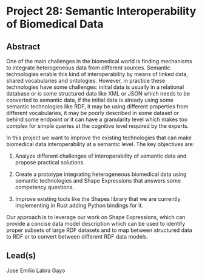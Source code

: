# Project 28: Semantic Interoperability of Biomedical Data

## Abstract

One of the main challenges in the biomedical world is finding mechanisms to integrate heterogeneous data from different sources. Semantic technologies enable this kind of interoperability by means of linked data, shared vocabularies and ontologies. However, in practice these technologies have some challenges: initial data is usually in a relational database or is some structured data like XML or JSON which needs to be converted to semantic data, if the initial data is already using some semantic technologies like RDF, it may be using different properties from different vocabularies, it may be poorly described in some dataset or behind some endpoint or it can have a granularity level which makes too complex for simple queries at the cognitive level required by the experts.

In this project we want to improve the existing technologies that can make biomedical data interoperability at a semantic level. The key objectives are:

1. Analyze different challenges of interoperability of semantic data and propose practical solutions.

2. Create a prototype integrating heterogeneous biomedical data using semantic technologies and Shape Expressions that answers some competency questions.

3. Improve existing tools like the Shapes library that we are currently implementing in Rust adding Python bindings for it.

Our approach is to leverage our work on Shape Expressions, which can provide a concise data model description which can be used to identify proper subsets of large RDF datasets and to map between structured data to RDF or to convert between different RDF data models.

## Lead(s)

Jose Emilio Labra Gayo

